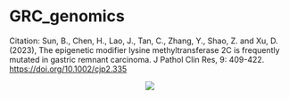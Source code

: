 ﻿# GRC_genomics

 Citation: Sun, B., Chen, H., Lao, J., Tan, C., Zhang, Y., Shao, Z. and Xu, D. (2023), The epigenetic modifier lysine methyltransferase 2C is frequently mutated in gastric remnant carcinoma. J Pathol Clin Res, 9: 409-422. https://doi.org/10.1002/cjp2.335




<p align="center">
  <a href="#">
     <img src="https://api.visitorbadge.io/api/visitors?path=https://github.com/haojiechen94/GRC_genomics" />
   </a>
</p>

